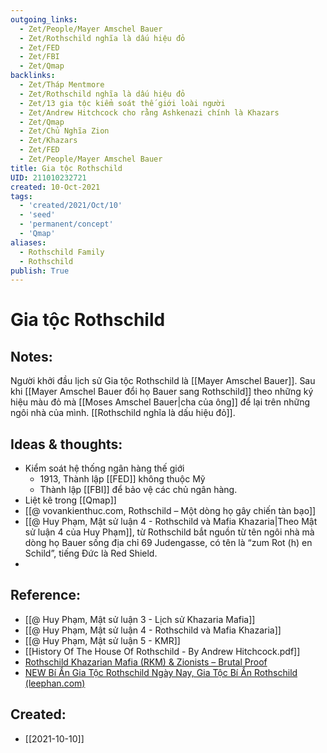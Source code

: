 ```yaml
---
outgoing_links:
  - Zet/People/Mayer Amschel Bauer
  - Zet/Rothschild nghĩa là dấu hiệu đỏ
  - Zet/FED
  - Zet/FBI
  - Zet/Qmap
backlinks:
  - Zet/Tháp Mentmore
  - Zet/Rothschild nghĩa là dấu hiệu đỏ
  - Zet/13 gia tộc kiểm soát thế giới loài người
  - Zet/Andrew Hitchcock cho rằng Ashkenazi chính là Khazars
  - Zet/Qmap
  - Zet/Chủ Nghĩa Zion
  - Zet/Khazars
  - Zet/FED
  - Zet/People/Mayer Amschel Bauer
title: Gia tộc Rothschild
UID: 211010232721
created: 10-Oct-2021
tags:
  - 'created/2021/Oct/10'
  - 'seed'
  - 'permanent/concept'
  - 'Qmap'
aliases:
  - Rothschild Family
  - Rothschild
publish: True
---
```

# Gia tộc Rothschild

## Notes:
Người khởi đầu lịch sử Gia tộc Rothschild là [[Mayer Amschel Bauer]]. Sau khi [[Mayer Amschel Bauer đổi họ Bauer sang Rothschild]] theo những ký hiệu màu đỏ mà [[Moses Amschel Bauer|cha của ông]] để lại trên những ngôi nhà của mình. [[Rothschild nghĩa là dấu hiệu đỏ]].

## Ideas & thoughts:
- Kiểm soát hệ thống ngân hàng thế giới
	- 1913, Thành lập [[FED]] không thuộc Mỹ
	- Thành lập [[FBI]] để bảo vệ các chủ ngân hàng.
- Liệt kê trong [[Qmap]]
- [[@ vovankienthuc.com, Rothschild – Một dòng họ gây chiến tàn bạo]]
- [[@ Huy Phạm, Mật sử luận 4 - Rothschild và Mafia Khazaria|Theo Mật sử luận 4 của Huy Phạm]], từ Rothschild bắt nguồn từ tên ngôi nhà mà dòng họ Bauer sống địa chỉ 69 Judengasse, có tên là “zum Rot (h) en Schild”, tiếng Đức là Red Shield.
- 
## Reference:
- [[@ Huy Phạm, Mật sử luận 3 - Lịch sử Khazaria Mafia]]
- [[@ Huy Phạm, Mật sử luận 4 - Rothschild và Mafia Khazaria]]
- [[@ Huy Phạm, Mật sử luận 5 - KMR]]
- [[History Of The House Of Rothschild - By Andrew Hitchcock.pdf]]
- [Rothschild Khazarian Mafia (RKM) & Zionists – Brutal Proof](https://brutalproof.net/topic/rothschild-khazarian-mafia-rkm-zionists/)
- [NEW Bí Ẩn Gia Tộc Rothschild Ngày Nay, Gia Tộc Bí Ẩn Rothschild (leephan.com)](https://leephan.com/new-bi-an-gia-toc-rothschild-ngay-nay-gia-toc-bi-an-rothschild/)
## Created:
- [[2021-10-10]]
